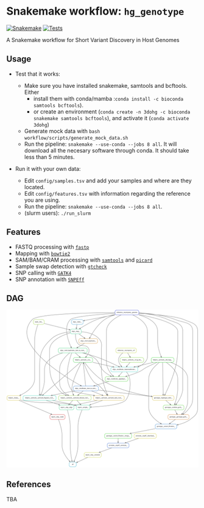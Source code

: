 # Snakemake workflow: `hg_genotype`

[![Snakemake](https://img.shields.io/badge/snakemake-≥6.3.0-brightgreen.svg)](https://snakemake.github.io)
[![Tests](https://github.com/3d-omics/hg_genotype/actions/workflows/main.yml/badge.svg)](https://github.com/3d-omics/hg_genotype/actions/workflows/main.yml)


A Snakemake workflow for Short Variant Discovery in Host Genomes


## Usage

- Test that it works:
  - Make sure you have installed snakemake, samtools and bcftools. Either
    - install them with conda/mamba :`conda install -c bioconda samtools bcftools`).
    - or create an environment (`conda create -n 3dohg -c bioconda snakemake samtools bcftools`), and activate it (`conda activate 3dohg`)
  - Generate mock data with `bash workflow/scripts/generate_mock_data.sh`
  - Run the pipeline: `snakemake --use-conda --jobs 8 all`. It will download all the necesary software through conda. It should take less than 5 minutes.

- Run it with your own data:
  - Edit `config/samples.tsv` and add your samples and where are they located.
  - Edit `config/features.tsv` with information regarding the reference you are using.
  - Run the pipeline: `snakemake --use-conda --jobs 8 all`.
  - (slurm users): `./run_slurm`

## Features

- FASTQ processing with [`fastp`](https://github.com/OpenGene/fastp)
- Mapping with [`bowtie2`](https://github.com/BenLangmead/bowtie2)
- SAM/BAM/CRAM processing with [`samtools`](https://github.com/samtools/samtools) and [`picard`](https://github.com/broadinstitute/picard)
- Sample swap detection with [`gtcheck`](https://github.com/samtools/bcftools)
- SNP calling with [`GATK4`](https://github.com/broadinstitute/gatk)
- SNP annotation with [`SNPEff`](https://github.com/pcingola/SnpEff)

## DAG

![host_genomics_pipeline](./rulegraph.svg?raw=true)

## References

TBA
